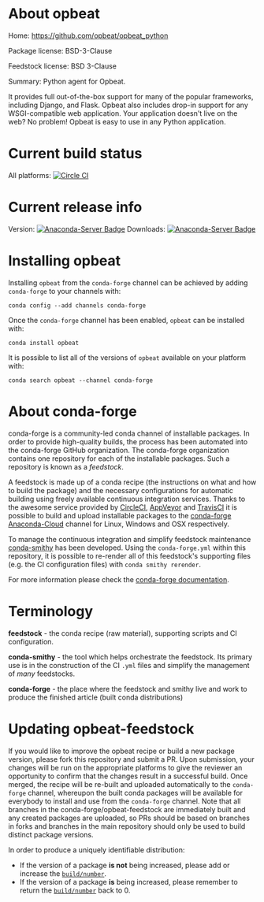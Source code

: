 About opbeat
============

Home: https://github.com/opbeat/opbeat_python

Package license: BSD-3-Clause

Feedstock license: BSD 3-Clause

Summary: Python agent for Opbeat.

It provides full out-of-the-box support for many of the popular frameworks, including Django,
and Flask. Opbeat also includes drop-in support for any WSGI-compatible web application.
Your application doesn't live on the web? No problem! Opbeat is easy to use in any Python application.


Current build status
====================

All platforms: [![Circle CI](https://circleci.com/gh/conda-forge/opbeat-feedstock.svg?style=shield)](https://circleci.com/gh/conda-forge/opbeat-feedstock)

Current release info
====================
Version: [![Anaconda-Server Badge](https://anaconda.org/conda-forge/opbeat/badges/version.svg)](https://anaconda.org/conda-forge/opbeat)
Downloads: [![Anaconda-Server Badge](https://anaconda.org/conda-forge/opbeat/badges/downloads.svg)](https://anaconda.org/conda-forge/opbeat)

Installing opbeat
=================

Installing `opbeat` from the `conda-forge` channel can be achieved by adding `conda-forge` to your channels with:

```
conda config --add channels conda-forge
```

Once the `conda-forge` channel has been enabled, `opbeat` can be installed with:

```
conda install opbeat
```

It is possible to list all of the versions of `opbeat` available on your platform with:

```
conda search opbeat --channel conda-forge
```


About conda-forge
=================

conda-forge is a community-led conda channel of installable packages.
In order to provide high-quality builds, the process has been automated into the
conda-forge GitHub organization. The conda-forge organization contains one repository
for each of the installable packages. Such a repository is known as a *feedstock*.

A feedstock is made up of a conda recipe (the instructions on what and how to build
the package) and the necessary configurations for automatic building using freely
available continuous integration services. Thanks to the awesome service provided by
[CircleCI](https://circleci.com/), [AppVeyor](http://www.appveyor.com/)
and [TravisCI](https://travis-ci.org/) it is possible to build and upload installable
packages to the [conda-forge](https://anaconda.org/conda-forge)
[Anaconda-Cloud](http://docs.anaconda.org/) channel for Linux, Windows and OSX respectively.

To manage the continuous integration and simplify feedstock maintenance
[conda-smithy](http://github.com/conda-forge/conda-smithy) has been developed.
Using the ``conda-forge.yml`` within this repository, it is possible to re-render all of
this feedstock's supporting files (e.g. the CI configuration files) with ``conda smithy rerender``.

For more information please check the [conda-forge documentation](https://conda-forge.org/docs/).

Terminology
===========

**feedstock** - the conda recipe (raw material), supporting scripts and CI configuration.

**conda-smithy** - the tool which helps orchestrate the feedstock.
                   Its primary use is in the construction of the CI ``.yml`` files
                   and simplify the management of *many* feedstocks.

**conda-forge** - the place where the feedstock and smithy live and work to
                  produce the finished article (built conda distributions)


Updating opbeat-feedstock
=========================

If you would like to improve the opbeat recipe or build a new
package version, please fork this repository and submit a PR. Upon submission,
your changes will be run on the appropriate platforms to give the reviewer an
opportunity to confirm that the changes result in a successful build. Once
merged, the recipe will be re-built and uploaded automatically to the
`conda-forge` channel, whereupon the built conda packages will be available for
everybody to install and use from the `conda-forge` channel.
Note that all branches in the conda-forge/opbeat-feedstock are
immediately built and any created packages are uploaded, so PRs should be based
on branches in forks and branches in the main repository should only be used to
build distinct package versions.

In order to produce a uniquely identifiable distribution:
 * If the version of a package **is not** being increased, please add or increase
   the [``build/number``](http://conda.pydata.org/docs/building/meta-yaml.html#build-number-and-string).
 * If the version of a package **is** being increased, please remember to return
   the [``build/number``](http://conda.pydata.org/docs/building/meta-yaml.html#build-number-and-string)
   back to 0.